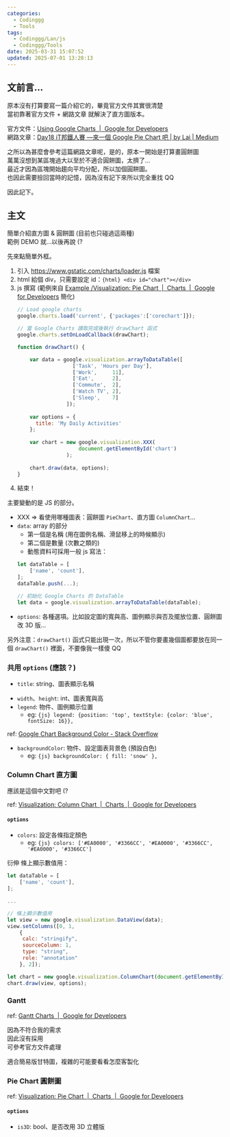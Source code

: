```yaml
---
categories:
  - Codinggg
  - Tools
tags:
  - Codinggg/Lan/js
  - Codinggg/Tools
date: 2025-03-31 15:07:52
updated: 2025-07-01 13:28:13
---
```

## 文前言...

原本沒有打算要寫一篇介紹它的，畢竟官方文件其實很清楚  
當初靠著官方文件 + 網路文章 就解決了直方圖版本。

官方文件：[Using Google Charts  |  Google for Developers](https://developers.google.com/chart/interactive/docs)  
網路文章：[Day18 iT邦鐵人賽 —來一個 Google Pie Chart 吧 | by Lai | Medium](https://medium.com/@lai0706/day18-it%E9%82%A6%E9%90%B5%E4%BA%BA%E8%B3%BD-%E4%BE%86%E4%B8%80%E5%80%8B-google-pie-chart-%E5%90%A7-bdca9690655c)

之所以為甚麼會參考這篇網路文章呢，是的，原本一開始是打算畫圓餅圖  
萬萬沒想到某區塊過大以至於不適合圓餅圖，太擠了...  
最近才因為區塊開始趨向平均分配，所以加個圓餅圖。  
也因此需要撿回當時的記憶，因為沒有記下來所以完全重找 QQ

因此記下。

<!-- more -->

## 主文

簡單介紹直方圖 & 圓餅圖 (目前也只碰過這兩種)  
範例 DEMO 就...以後再說 (?

先來點簡單外框。

1. 引入 https://www.gstatic.com/charts/loader.js 檔案
2. html 給個 div，只需要設定 id：`{html} <div id="chart"></div>`
3. js 撰寫 (範例來自 [Example /Visualization: Pie Chart  |  Charts  |  Google for Developers](https://developers.google.com/chart/interactive/docs/gallery/piechart#example) 簡化)
	```js
	// Load google charts
	google.charts.load('current', {'packages':['corechart']});
	
	// 當 Google Charts 讀取完成後執行 drawChart 函式
	google.charts.setOnLoadCallback(drawChart);
	
	function drawChart() {
	
		var data = google.visualization.arrayToDataTable([
					  ['Task', 'Hours per Day'],
					  ['Work',     11],
					  ['Eat',      2],
					  ['Commute',  2],
					  ['Watch TV', 2],
					  ['Sleep',    7]
					]);
		
		var options = {
		  title: 'My Daily Activities'
		};
		
		var chart = new google.visualization.XXX(
						document.getElementById('chart')
					);
		
		chart.draw(data, options);
	}
	```
4. 結束！

主要變動的是 JS 的部分。

- XXX => 看使用哪種圖表：圓餅圖 `PieChart`、直方圖 `ColumnChart`...
- `data`: array 的部分
	- 第一個是名稱 (用在圖例名稱、滑鼠移上的時候顯示)
	- 第二個是數量 (次數之類的)
	- 動態資料可採用一般 js 寫法：
	```js
	let dataTable = [
		['name', 'count'],
	];
	dataTable.push(...);
	
	// 初始化 Google Charts 的 DataTable
	let data = google.visualization.arrayToDataTable(dataTable);
	```
- `options`: 各種選項。比如設定圖的寬與高、圖例顯示與否及擺放位置、圓餅圖改 3D 版...

另外注意：`drawChart()` 函式只能出現一次，所以不管你要畫幾個圖都要放在同一個 `drawChart()` 裡面，不要像我一樣傻 QQ

### 共用 `options` (應該？)

- `title`: string、圖表顯示名稱
* `width`、`height`: int、圖表寬與高
* `legend`: 物件、圖例顯示位置
	* eg: `{js} legend: {position: 'top', textStyle: {color: 'blue', fontSize: 16}},`

ref: [Google Chart Background Color - Stack Overflow](https://stackoverflow.com/questions/8808100/google-chart-background-color)

* `backgroundColor`: 物件、設定圖表背景色 (預設白色)
	* eg: `{js} backgroundColor: { fill: 'snow' },`

### Column Chart 直方圖

應該是這個中文對吧 (?

ref: [Visualization: Column Chart  |  Charts  |  Google for Developers](https://developers.google.com/chart/interactive/docs/gallery/columnchart)

#### `options`

* `colors`: 設定各條指定顏色
	* eg: `{js} colors: ['#EA0000', '#3366CC', '#EA0000', '#3366CC', '#EA0000', '#3366CC']`

衍伸 條上顯示數值用：

```js
let dataTable = [
    ['name', 'count'],
];

...

// 條上顯示數值用
let view = new google.visualization.DataView(data);
view.setColumns([0, 1,
	{
	 calc: "stringify",
	 sourceColumn: 1,
	 type: "string",
	 role: "annotation"
	}, 2]);

let chart = new google.visualization.ColumnChart(document.getElementById('chart'));
chart.draw(view, options);
```


### Gantt

ref: [Gantt Charts  |  Google for Developers](https://developers.google.com/chart/interactive/docs/gallery/ganttchart)

因為不符合我的需求  
因此沒有採用  
可參考官方文件處理

適合簡易版甘特圖，複雜的可能要看看怎麼客製化

### Pie Chart 圓餅圖

ref: [Visualization: Pie Chart  |  Charts  |  Google for Developers](https://developers.google.com/chart/interactive/docs/gallery/piechart)

#### `options`

* `is3D`: bool、是否改用 3D 立體版